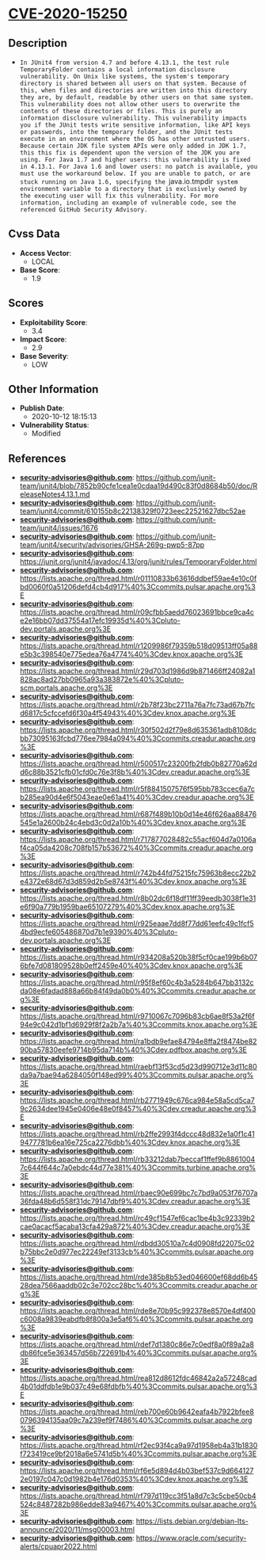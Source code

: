 
# [CVE-2020-15250](https://github.com/junit-team/junit4/blob/7852b90cfe1cea1e0cdaa19d490c83f0d8684b50/doc/ReleaseNotes4.13.1.md)

## Description

- `In JUnit4 from version 4.7 and before 4.13.1, the test rule TemporaryFolder contains a local information disclosure vulnerability. On Unix like systems, the system's temporary directory is shared between all users on that system. Because of this, when files and directories are written into this directory they are, by default, readable by other users on that same system. This vulnerability does not allow other users to overwrite the contents of these directories or files. This is purely an information disclosure vulnerability. This vulnerability impacts you if the JUnit tests write sensitive information, like API keys or passwords, into the temporary folder, and the JUnit tests execute in an environment where the OS has other untrusted users. Because certain JDK file system APIs were only added in JDK 1.7, this this fix is dependent upon the version of the JDK you are using. For Java 1.7 and higher users: this vulnerability is fixed in 4.13.1. For Java 1.6 and lower users: no patch is available, you must use the workaround below. If you are unable to patch, or are stuck running on Java 1.6, specifying the `java.io.tmpdir` system environment variable to a directory that is exclusively owned by the executing user will fix this vulnerability. For more information, including an example of vulnerable code, see the referenced GitHub Security Advisory.`

## Cvss Data

- **Access Vector**:
  - LOCAL
- **Base Score**:
  - 1.9

## Scores

- **Exploitability Score**:
  - 3.4
- **Impact Score**:
  - 2.9
- **Base Severity**:
  - LOW

## Other Information

- **Publish Date**:
  - 2020-10-12 18:15:13
- **Vulnerability Status**:
  - Modified

## References

- **security-advisories@github.com**: https://github.com/junit-team/junit4/blob/7852b90cfe1cea1e0cdaa19d490c83f0d8684b50/doc/ReleaseNotes4.13.1.md
- **security-advisories@github.com**: https://github.com/junit-team/junit4/commit/610155b8c22138329f0723eec22521627dbc52ae
- **security-advisories@github.com**: https://github.com/junit-team/junit4/issues/1676
- **security-advisories@github.com**: https://github.com/junit-team/junit4/security/advisories/GHSA-269g-pwp5-87pp
- **security-advisories@github.com**: https://junit.org/junit4/javadoc/4.13/org/junit/rules/TemporaryFolder.html
- **security-advisories@github.com**: https://lists.apache.org/thread.html/r01110833b63616ddbef59ae4e10c0fbd0060f0a51206defd4cb4d917%40%3Ccommits.pulsar.apache.org%3E
- **security-advisories@github.com**: https://lists.apache.org/thread.html/r09cfbb5aedd76023691bbce9ca4ce2e16bb07dd37554a17efc19935d%40%3Cpluto-dev.portals.apache.org%3E
- **security-advisories@github.com**: https://lists.apache.org/thread.html/r1209986f79359b518d09513ff05a88e5b3c398540e775edea76a4774%40%3Cdev.knox.apache.org%3E
- **security-advisories@github.com**: https://lists.apache.org/thread.html/r29d703d1986d9b871466ff24082a1828ac8ad27bb0965a93a383872e%40%3Cpluto-scm.portals.apache.org%3E
- **security-advisories@github.com**: https://lists.apache.org/thread.html/r2b78f23bc2711a76a7fc73ad67b7fcd6817c5cfccefd6f30a4f54943%40%3Cdev.knox.apache.org%3E
- **security-advisories@github.com**: https://lists.apache.org/thread.html/r30f502d2f79e8d635361adb8108dcbb73095163fcbd776ee7984a094%40%3Ccommits.creadur.apache.org%3E
- **security-advisories@github.com**: https://lists.apache.org/thread.html/r500517c23200fb2fdb0b82770a62dd6c88b3521cfb01cfd0c76e3f8b%40%3Cdev.creadur.apache.org%3E
- **security-advisories@github.com**: https://lists.apache.org/thread.html/r5f8841507576f595bb783ccec6a7cb285ea90d4e6f5043eae0e61a41%40%3Cdev.creadur.apache.org%3E
- **security-advisories@github.com**: https://lists.apache.org/thread.html/r687f489b10b0d14e46f626aa88476545e1a2600b24c4ebd3c0d2a10b%40%3Cdev.knox.apache.org%3E
- **security-advisories@github.com**: https://lists.apache.org/thread.html/r717877028482c55acf604d7a0106af4ca05da4208c708fb157b53672%40%3Ccommits.creadur.apache.org%3E
- **security-advisories@github.com**: https://lists.apache.org/thread.html/r742b44fd75215fc75963b8ecc22b2e4372e68d67d3d859d2b5e8743f%40%3Cdev.knox.apache.org%3E
- **security-advisories@github.com**: https://lists.apache.org/thread.html/r8b02dc6f18df11ff39eedb3038f1e31e6f90a779b1959bae65107279%40%3Cdev.knox.apache.org%3E
- **security-advisories@github.com**: https://lists.apache.org/thread.html/r925eaae7dd8f77dd61eefc49c1fcf54bd9ecfe605486870d7b1e9390%40%3Cpluto-dev.portals.apache.org%3E
- **security-advisories@github.com**: https://lists.apache.org/thread.html/r934208a520b38f5cf0cae199b6b076bfe7d081809528b0eff2459e40%40%3Cdev.knox.apache.org%3E
- **security-advisories@github.com**: https://lists.apache.org/thread.html/r95f8ef60c4b3a5284b647bb3132cda08e6fadad888a66b84f49da0b0%40%3Ccommits.creadur.apache.org%3E
- **security-advisories@github.com**: https://lists.apache.org/thread.html/r9710067c7096b83cb6ae8f53a2f6f94e9c042d1bf1d6929f8f2a2b7a%40%3Ccommits.knox.apache.org%3E
- **security-advisories@github.com**: https://lists.apache.org/thread.html/ra1bdb9efae84794e8ffa2f8474be8290ba57830eefe9714b95da714b%40%3Cdev.pdfbox.apache.org%3E
- **security-advisories@github.com**: https://lists.apache.org/thread.html/raebf13f53cd5d23d990712e3d11c80da9a7bae94a6284050f148ed99%40%3Ccommits.pulsar.apache.org%3E
- **security-advisories@github.com**: https://lists.apache.org/thread.html/rb2771949c676ca984e58a5cd5ca79c2634dee1945e0406e48e0f8457%40%3Cdev.creadur.apache.org%3E
- **security-advisories@github.com**: https://lists.apache.org/thread.html/rb2ffe2993f4dccc48d832e1a0f1c419477781b6ea16e725ca2276dbb%40%3Cdev.knox.apache.org%3E
- **security-advisories@github.com**: https://lists.apache.org/thread.html/rb33212dab7beccaf1ffef9b88610047c644f644c7a0ebdc44d77e381%40%3Ccommits.turbine.apache.org%3E
- **security-advisories@github.com**: https://lists.apache.org/thread.html/rbaec90e699bc7c7bd9a053f76707a36fda48b6d558f31dc79147dbf9%40%3Cdev.creadur.apache.org%3E
- **security-advisories@github.com**: https://lists.apache.org/thread.html/rc49cf1547ef6cac1be4b3c92339b2cae0acacf5acaba13cfa429a872%40%3Cdev.creadur.apache.org%3E
- **security-advisories@github.com**: https://lists.apache.org/thread.html/rdbdd30510a7c4d0908fd22075c02b75bbc2e0d977ec22249ef3133cb%40%3Ccommits.pulsar.apache.org%3E
- **security-advisories@github.com**: https://lists.apache.org/thread.html/rde385b8b53ed046600ef68dd6b4528dea7566aaddb02c3e702cc28bc%40%3Ccommits.creadur.apache.org%3E
- **security-advisories@github.com**: https://lists.apache.org/thread.html/rde8e70b95c992378e8570e4df400c6008a9839eabdfb8f800a3e5af6%40%3Ccommits.pulsar.apache.org%3E
- **security-advisories@github.com**: https://lists.apache.org/thread.html/rdef7d1380c86e7c0edf8a0f89a2a8db86fce5e363457d56b722691b4%40%3Ccommits.pulsar.apache.org%3E
- **security-advisories@github.com**: https://lists.apache.org/thread.html/rea812d8612fdc46842a2a57248cad4b01ddfdb1e9b037c49e68fdbfb%40%3Ccommits.pulsar.apache.org%3E
- **security-advisories@github.com**: https://lists.apache.org/thread.html/reb700e60b9642eafa4b7922bfee80796394135aa09c7a239ef9f7486%40%3Ccommits.pulsar.apache.org%3E
- **security-advisories@github.com**: https://lists.apache.org/thread.html/rf2ec93f4ca9a97d1958eb4a31b1830f723419ce9bf2018a6e5741d5b%40%3Ccommits.pulsar.apache.org%3E
- **security-advisories@github.com**: https://lists.apache.org/thread.html/rf6e5d894d4b03bef537c9d6641272e0197c047c0d1982b4e176d0353%40%3Cdev.knox.apache.org%3E
- **security-advisories@github.com**: https://lists.apache.org/thread.html/rf797d119cc3f51a8d7c3c5cbe50cb4524c8487282b986edde83a9467%40%3Ccommits.pulsar.apache.org%3E
- **security-advisories@github.com**: https://lists.debian.org/debian-lts-announce/2020/11/msg00003.html
- **security-advisories@github.com**: https://www.oracle.com/security-alerts/cpuapr2022.html
